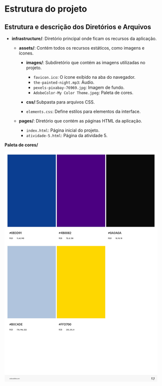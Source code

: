 # Estrutura do projeto

## Estrutura e descrição dos Diretórios e Arquivos

- **infrastructure/**: Diretório principal onde ficam os recursos da aplicação.
  
  - **assets/**: Contém todos os recursos estáticos, como imagens e ícones.
    
    - **images/**: Subdiretório que contém as imagens utilizadas no projeto.
      - `favicon.ico`: O ícone exibido na aba do navegador.
      - `the-painted-night.mp3`: Áudio.
      - `pexels-pixabay-76969.jpg`: Imagem de fundo.
      - `AdobeColor-My Color Theme.jpeg`: Paleta de cores.

     - **css/**:Subpasta para arquivos CSS.
      - `elements.css`: Define estilos para elementos da interface.

  - **pages/**: Diretório que contém as páginas HTML da aplicação.
    - `index.html`: Página inicial do projeto. 
    - `atividade-5.html`: Página da atividade 5. 

**Paleta de cores/**

![Paleta de cores](../atividade%205/infraestructure/assets/images/AdobeColor-My%20Color%20Theme.jpeg)
